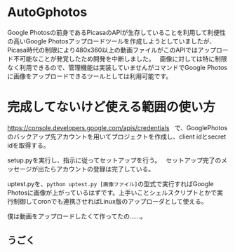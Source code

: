 # AutoGphotos
Google Photosの前身であるPicasaのAPIが生存していることを利用して利便性の高いGoogle Photosアップロードツールを作成しようとしていましたが、Picasa時代の制限により480x360以上の動画ファイルがこのAPIではアップロード不可能なことが発覚したため開発を中断しました。  
画像に対しては特に制限なく利用できるので、管理機能は実装していませんがコマンドでGoogle Photosに画像をアップロードできるツールとしては利用可能です。

# 完成してないけど使える範囲の使い方
https://console.developers.google.com/apis/credentials  
で、GooglePhotosのバックアップ先アカウントを用いてプロジェクトを作成し、client idとsecret idを取得する。  

setup.pyを実行し、指示に従ってセットアップを行う。  
セットアップ完了のメッセージが出たらアカウントの登録は完了している。  
  
uptest.pyを、``python uptest.py [画像ファイル]``の型式で実行すればGoogle Photosに画像が上がっているはずです。上手いことシェルスクリプトとかで実行制御してcronでも連携させればLinux版のアップローダとして使える。  

僕は動画をアップロードしたくて作ってたの……。

## うごく
